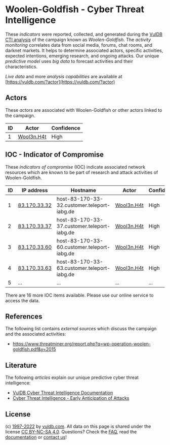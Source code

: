 # Woolen-Goldfish - Cyber Threat Intelligence

These _indicators_ were reported, collected, and generated during the [VulDB CTI analysis](https://vuldb.com/?kb.cti) of the campaign known as _Woolen-Goldfish_. The _activity monitoring_ correlates data from social media, forums, chat rooms, and darknet markets. It helps to determine associated actors, specific activities, expected intentions, emerging research, and ongoing attacks. Our unique _predictive model_ uses _big data_ to forecast activities and their characteristics.

_Live data_ and more _analysis capabilities_ are available at [https://vuldb.com/?actor](https://vuldb.com/?actor)

## Actors

These _actors_ are associated with Woolen-Goldfish or other actors linked to the campaign.

ID | Actor | Confidence
-- | ----- | ----------
1 | [Wool3n.H4t](https://vuldb.com/?actor.wool3n.h4t) | High

## IOC - Indicator of Compromise

These _indicators of compromise_ (IOC) indicate associated network resources which are known to be part of research and attack activities of Woolen-Goldfish.

ID | IP address | Hostname | Actor | Confidence
-- | ---------- | -------- | ----- | ----------
1 | [83.170.33.32](https://vuldb.com/?ip.83.170.33.32) | host-83-170-33-32.customer.teleport-iabg.de | [Wool3n.H4t](https://vuldb.com/?actor.wool3n.h4t) | High
2 | [83.170.33.37](https://vuldb.com/?ip.83.170.33.37) | host-83-170-33-37.customer.teleport-iabg.de | [Wool3n.H4t](https://vuldb.com/?actor.wool3n.h4t) | High
3 | [83.170.33.60](https://vuldb.com/?ip.83.170.33.60) | host-83-170-33-60.customer.teleport-iabg.de | [Wool3n.H4t](https://vuldb.com/?actor.wool3n.h4t) | High
4 | [83.170.33.63](https://vuldb.com/?ip.83.170.33.63) | host-83-170-33-63.customer.teleport-iabg.de | [Wool3n.H4t](https://vuldb.com/?actor.wool3n.h4t) | High
5 | ... | ... | ... | ...

There are 16 more IOC items available. Please use our online service to access the data.

## References

The following list contains _external sources_ which discuss the campaign and the associated activities:

* https://www.threatminer.org/report.php?q=wp-operation-woolen-goldfish.pdf&y=2015

## Literature

The following _articles_ explain our unique predictive cyber threat intelligence:

* [VulDB Cyber Threat Intelligence Documentation](https://vuldb.com/?kb.cti)
* [Cyber Threat Intelligence - Early Anticipation of Attacks](https://www.scip.ch/en/?labs.20201022)

## License

(c) [1997-2022](https://vuldb.com/?kb.changelog) by [vuldb.com](https://vuldb.com/?kb.about). All data on this page is shared under the license [CC BY-NC-SA 4.0](https://creativecommons.org/licenses/by-nc-sa/4.0/). Questions? Check the [FAQ](https://vuldb.com/?kb.faq), read the [documentation](https://vuldb.com/?kb) or [contact us](https://vuldb.com/?contact)!
